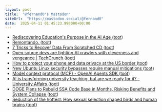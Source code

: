 ```yaml
---
layout: post
title:  "@fernand0's Mastodon"
siteUrl:  "https://mastodon.social/@fernand0"
date:  2025-04-11 01:45:23.998000+00:00
---
```

*  [Rediscovering Education's Purpose in the AI Age ](https://hybridhorizons.substack.com/p/rediscovering-educations-purpos) ([toot](https://mastodon.social/@fernand0/114316799114970374))
*  [Remontando. ](https://avecesunafoto.wordpress.com/2025/04/09/remontando) ([toot](https://mastodon.social/@fernand0/114314868835271961))
*  [7 Tricks to Recover Data From Scratched CD ](https://www.stellarinfo.com/blog/fix-a-scratched-cd-recover-data) ([toot](https://mastodon.social/@fernand0/114314863359944689))
*  [Open source devs are fighting AI crawlers with cleverness and vengeance \| TechCrunch ](https://techcrunch.com/2025/03/27/open-source-devs-are-fighting-ai-crawlers-with-cleverness-and-vengeance) ([toot](https://mastodon.social/@fernand0/114314701502213103))
*  [How to protect your phone and data privacy at the US border ](https://www.theguardian.com/technology/2025/mar/26/phone-search-privacy-us-border-immigratio) ([toot](https://mastodon.social/@fernand0/114314357746556396))
*  [New Ubuntu Linux security bypasses require manual mitigations ](https://www.bleepingcomputer.com/news/security/new-ubuntu-linux-security-bypasses-require-manual-mitigations) ([toot](https://mastodon.social/@fernand0/114314182930668506))
*  [Model context protocol (MCP) - OpenAI Agents SDK ](https://openai.github.io/openai-agents-python/mcp) ([toot](https://mastodon.social/@fernand0/114313988200511764))
*  [AI is transforming university teaching, but are we ready for it? - University Affairs ](https://universityaffairs.ca/opinion/ai-is-transforming-university-teaching-but-are-we-ready-for-it) ([toot](https://mastodon.social/@fernand0/114313712046653294))
*  [DOGE Plans to Rebuild SSA Code Base in Months, Risking Benefits and System Collapse ](https://www.wired.com/story/doge-rebuild-social-security-administration-cobol-benefits) ([toot](https://mastodon.social/@fernand0/114313377062276848))
*  [Seduction of the hottest: How sexual selection shaped birds and human brains ](https://bigthink.com/life/how-sexual-selection-shaped-birds-and-human-brains) ([toot](https://mastodon.social/@fernand0/114313129553065701))
